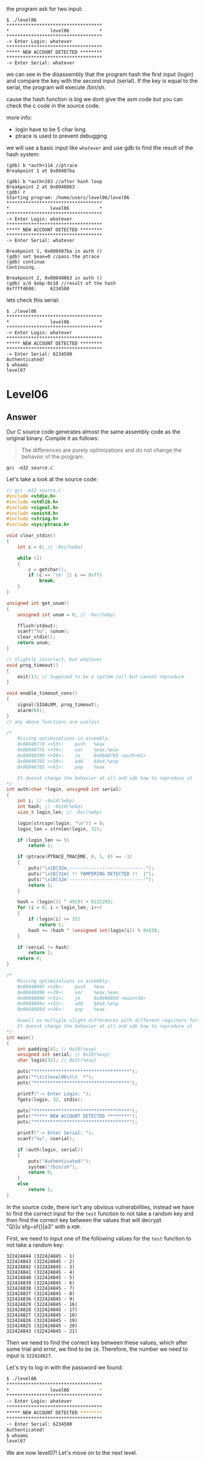 the program ask for two input:

    $ ./level06
    ***********************************
    *               level06           *
    ***********************************
    -> Enter Login: whatever
    ***********************************
    ***** NEW ACCOUNT DETECTED ********
    ***********************************
    -> Enter Serial: whatever

we can see in the disassembly that the program hash the first input (login) and compare the key with the second input (serial). If the key is equal to the serial, the program will execute /bin/sh.

cause the hash function is big we dont give the asm code but you can check the c code in the source code.

more info:
- login have to be 5 char long
- ptrace is used to prevent debugging

we will use a basic input like `whatever` and use gdb to find the result of the hash system:

    (gdb) b *auth+114 //ptrace
    Breakpoint 1 at 0x80487ba
    
    (gdb) b *auth+283 //after hash loop
    Breakpoint 2 at 0x8048863
    (gdb) r
    Starting program: /home/users/level06/level06
    ***********************************
    *               level06           *
    ***********************************
    -> Enter Login: whatever
    ***********************************
    ***** NEW ACCOUNT DETECTED ********
    ***********************************
    -> Enter Serial: whatever

    Breakpoint 1, 0x080487ba in auth ()
    (gdb) set $eax=0 //pass the ptrace
    (gdb) continue
    Continuing.

    Breakpoint 2, 0x08048863 in auth ()
    (gdb) x/d $ebp-0x10 //result of the hash
    0xffffd698:     6234500

lets check this serial:

    $ ./level06
    ***********************************
    *               level06           *
    ***********************************
    -> Enter Login: whatever
    ***********************************
    ***** NEW ACCOUNT DETECTED ********
    ***********************************
    -> Enter Serial: 6234500
    Authenticated!
    $ whoami
    level07

# Level06

## Answer
Our C source code generates almost the same assembly code as the original binary. Compile it as follows:
> The differences are purely optimizations and do not change the behavior of the program.
```
gcc -m32 source.c
```

Let's take a look at the source code:
```c
// gcc -m32 source.c
#include <stdio.h>
#include <stdlib.h>
#include <signal.h>
#include <unistd.h>
#include <string.h>
#include <sys/ptrace.h>

void clear_stdin()
{
    int c = 0; // -0xc(%ebp)

    while (1)
    {
        c = getchar();
        if (c == '\n' || c == 0xff)
            break;
    }
}

unsigned int get_unum()
{
    unsigned int unum = 0; // -0xc(%ebp)

    fflush(stdout);
    scanf("%u", &unum);
    clear_stdin();
    return unum;
}

// Slightly incorrect, but whatever
void prog_timeout()
{
    exit(1); // Supposed to be a system call but cannot reproduce
}

void enable_timeout_cons()
{
    signal(SIGALRM, prog_timeout);
    alarm(60);
}
// any above functions are useless

/*
    Missing optimizations in assembly:
    0x0804877d <+53>:    push   %eax
    0x0804877e <+54>:    xor    %eax,%eax
    0x08048780 <+56>:    je     0x8048785 <auth+61>
    0x08048782 <+58>:    add    $0x4,%esp
    0x08048785 <+61>:    pop    %eax

    It doesnt change the behavior at all and idk how to reproduce it
*/
int auth(char *login, unsigned int serial)
{
    int i; // -0x14(%ebp)
    int hash; // -0x10(%ebp)
    size_t login_len; // -0xc(%ebp)

    login[strcspn(login, "\n")] = 0;
    login_len = strnlen(login, 32);

    if (login_len >= 5)
        return 1;

    if (ptrace(PTRACE_TRACEME, 0, 1, 0) == -1)
    {
        puts("\x1B[32m.---------------------------.");
        puts("\x1B[31m| !! TAMPERING DETECTED !!  |");
        puts("\x1B[32m'---------------------------'");
        return 1;
    }

    hash = (login[3] ^ 4919) + 6221293;
    for (i = 0; i < login_len; i++)
    {
        if (login[i] <= 31)
            return 1;
        hash += (hash ^ (unsigned int)login[i]) % 0x539;
    }

    if (serial != hash)
        return 1;
    return 0;
}

/*
    Missing optimizations in assembly:
    0x08048895 <+28>:    push   %eax
    0x08048896 <+29>:    xor    %eax,%eax
    0x08048898 <+31>:    je     0x804889d <main+36>
    0x0804889a <+33>:    add    $0x4,%esp
    0x0804889d <+36>:    pop    %eax

    Aswell as multiple slight differences with different registers for optimization
    It doesnt change the behavior at all and idk how to reproduce it
*/
int main()
{
    int padding[4]; // 0x18(%esp)
    unsigned int serial; // 0x28(%esp)
    char login[32]; // 0x2c(%esp)

    puts("***********************************");
    puts("*\t\tlevel06\t\t  *");
    puts("***********************************");

    printf("-> Enter Login: ");
    fgets(login, 32, stdin);

    puts("***********************************");
    puts("***** NEW ACCOUNT DETECTED ********");
    puts("***********************************");

    printf("-> Enter Serial: ");
    scanf("%u", &serial);

    if (auth(login, serial))
    {
        puts("Authenticated!");
        system("/bin/sh");
        return 0;
    }
    else
        return 1;
}
```

In the source code, there isn't any obvious vulnerabilities, instead we have to find the correct input for the `test` function to not take a random key and then find the correct key between the values that will decrypt "Q}|u\`sfg~sf{}|a3" with a `XOR`.

First, we need to input one of the following values for the `test` function to not take a random key:
```
322424844 (322424845 - 1)
322424843 (322424845 - 2)
322424842 (322424845 - 3)
322424841 (322424845 - 4)
322424840 (322424845 - 5)
322424839 (322424845 - 6)
322424838 (322424845 - 7)
322424837 (322424845 - 8)
322424836 (322424845 - 9)
322424829 (322424845 - 16)
322424828 (322424845 - 17)
322424827 (322424845 - 18)
322424826 (322424845 - 19)
322424825 (322424845 - 20)
322424843 (322424845 - 21)
```

Then we need to find the correct key between these values, which after some trial and error, we find to be `18`. Therefore, the number we need to input is `322424827`.

Let's try to log in with the password we found:
```bash
$ ./level06
***********************************
*               level06           *
***********************************
-> Enter Login: whatever
***********************************
***** NEW ACCOUNT DETECTED ********
***********************************
-> Enter Serial: 6234500
Authenticated!
$ whoami
level07
```

We are now level07! Let's move on to the next level.

